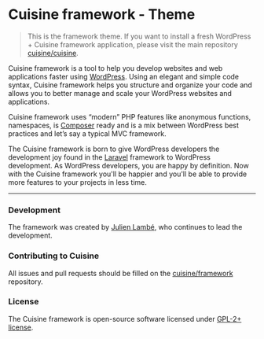 Cuisine framework - Theme
===========================
> This is the framework theme. If you want to install a fresh WordPress + Cuisine framework application, please visit the main repository [cuisine/cuisine](https://github.com/cuisine/cuisine).

Cuisine framework is a tool to help you develop websites and web applications faster using [WordPress](http://wordpress.org). Using an elegant and simple code syntax, Cuisine framework helps you structure and organize your code and allows you to better manage and scale your WordPress websites and applications.

Cuisine framework uses “modern” PHP features like anonymous functions, namespaces, is [Composer](https://getcomposer.org/) ready and is a mix between WordPress best practices and let’s say a typical MVC framework.

The Cuisine framework is born to give WordPress developers the development joy found in the [Laravel](http://laravel.com/) framework to WordPress development. As WordPress developers, you are happy by definition. Now with the Cuisine framework you'll be happier and you'll be able to provide more features to your projects in less time.

---

### Development

The framework was created by [Julien Lambé](http://www.cuisine.com/), who continues to lead the development.

### Contributing to Cuisine

All issues and pull requests should be filled on the [cuisine/framework](https://github.com/cuisine/framework/issues) repository.

### License

The Cuisine framework is open-source software licensed under [GPL-2+ license](http://www.gnu.org/licenses/gpl-2.0.html).